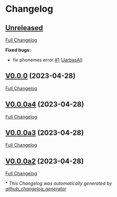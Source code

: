 # Changelog

## [Unreleased](https://github.com/OpenVoiceOS/ovos-tts-plugin-piper/tree/HEAD)

[Full Changelog](https://github.com/OpenVoiceOS/ovos-tts-plugin-piper/compare/V0.0.0...HEAD)

**Fixed bugs:**

- fix phonemes error [\#1](https://github.com/OpenVoiceOS/ovos-tts-plugin-piper/pull/1) ([JarbasAl](https://github.com/JarbasAl))

## [V0.0.0](https://github.com/OpenVoiceOS/ovos-tts-plugin-piper/tree/V0.0.0) (2023-04-28)

[Full Changelog](https://github.com/OpenVoiceOS/ovos-tts-plugin-piper/compare/V0.0.0a4...V0.0.0)

## [V0.0.0a4](https://github.com/OpenVoiceOS/ovos-tts-plugin-piper/tree/V0.0.0a4) (2023-04-28)

[Full Changelog](https://github.com/OpenVoiceOS/ovos-tts-plugin-piper/compare/V0.0.0a3...V0.0.0a4)

## [V0.0.0a3](https://github.com/OpenVoiceOS/ovos-tts-plugin-piper/tree/V0.0.0a3) (2023-04-28)

[Full Changelog](https://github.com/OpenVoiceOS/ovos-tts-plugin-piper/compare/V0.0.0a2...V0.0.0a3)

## [V0.0.0a2](https://github.com/OpenVoiceOS/ovos-tts-plugin-piper/tree/V0.0.0a2) (2023-04-28)

[Full Changelog](https://github.com/OpenVoiceOS/ovos-tts-plugin-piper/compare/7f3ba2645de2823e5c78ff069129b8eb68785435...V0.0.0a2)



\* *This Changelog was automatically generated by [github_changelog_generator](https://github.com/github-changelog-generator/github-changelog-generator)*
